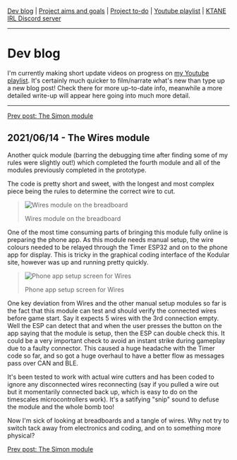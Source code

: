 [Dev blog](devblog.md) | [Project aims and goals](goals.md) | [Project to-do](todo.md) | [Youtube playlist](https://www.youtube.com/watch?v=8m7peVlW2mE&list=PLJqFvAhkcSkkks42zClG5WlvO1khFZCKK) | [KTANE IRL Discord server](https://discord.com/channels/711013430575890432)

---

# Dev blog
I'm currently making short update videos on progress on [my Youtube playlist](https://www.youtube.com/watch?v=8m7peVlW2mE&list=PLJqFvAhkcSkkks42zClG5WlvO1khFZCKK). It's certainly much quicker to film/narrate what's new than type up a new blog post! Check there for more up-to-date info, meanwhile a more detailed write-up will appear here going into much more detail.

---

[Prev post: The Simon module](devblog_8.md)

## 2021/06/14 - The Wires module
Another quick module (barring the debugging time after finding some of my rules were slightly out!) which completed the fourth module and all of the modules previously completed in the prototype.

The code is pretty short and sweet, with the longest and most complex piece being the rules to determine the correct wire to cut.

> ![Wires module on the breadboard](https://i.imgur.com/xymZz9t.jpg)
> 
> Wires module on the breadboard

One of the most time consuming parts of bringing this module fully online is preparing the phone app. As this module needs manual setup, the wire colours needed to be relayed through the Timer ESP32 and on to the phone app for display. This is tricky in the graphical coding interface of the Kodular site, however was up and running pretty quickly.

> ![Phone app setup screen for Wires](https://i.imgur.com/mdUHj9m.png?)
> 
> Phone app setup screen for Wires

One key deviation from Wires and the other manual setup modules so far is the fact that this module can test and should verify the connected wires before game start. Say it expects 5 wires with the 3rd connection empty. Well the ESP can detect that and when the user presses the button on the app saying that the module is setup, then the ESP can double check this. It could be a very important check to avoid an instant strike during gameplay due to a faulty connector. This caused a huge headache with the Timer code so far, and so got a huge overhaul to have a better flow as messages pass over CAN and BLE.

It's been tested to work with actual wire cutters and has been coded to ignore any disconnected wires reconnecting (say if you pulled a wire out but it momentarily connected back up, which is easy to do on the timescales microcontrollers work). It's a satifying "snip" sound to defuse the module and the whole bomb too!

Now I'm sick of looking at breadboards and a tangle of wires. Why not try to switch tack away from electronics and coding, and on to something more physical?

[Prev post: The Simon module](devblog_8.md)
